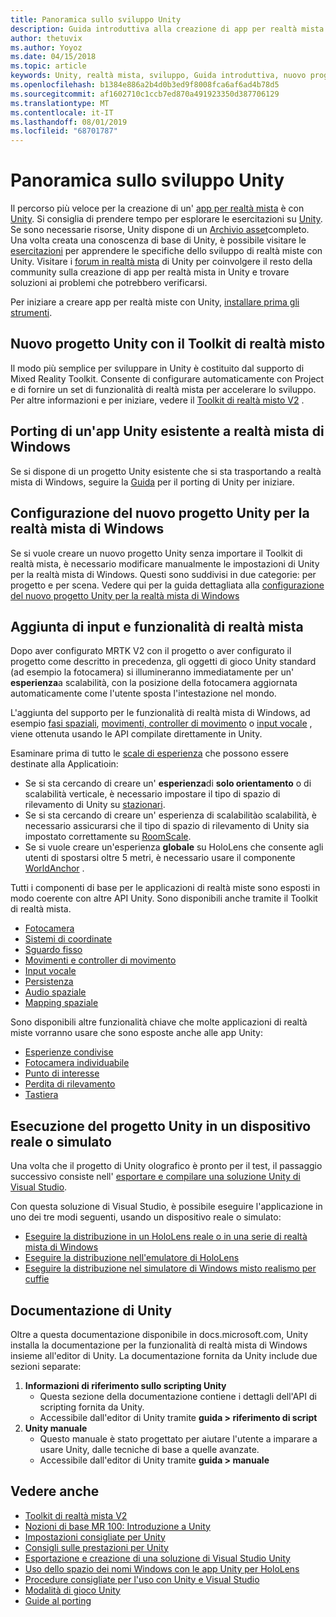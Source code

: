```yaml
---
title: Panoramica sullo sviluppo Unity
description: Guida introduttiva alla creazione di app per realtà mista in Unity.
author: thetuvix
ms.author: Yoyoz
ms.date: 04/15/2018
ms.topic: article
keywords: Unity, realtà mista, sviluppo, Guida introduttiva, nuovo progetto, porting, funzionalità, fotocamera, simulazione, emulazione, documentazione
ms.openlocfilehash: b1384e886a2b4d0b3ed9f8008fca6af6ad4b78d5
ms.sourcegitcommit: af1602710c1ccb7ed870a491923350d387706129
ms.translationtype: MT
ms.contentlocale: it-IT
ms.lasthandoff: 08/01/2019
ms.locfileid: "68701787"
---
```

# <a name="unity-development-overview"></a>Panoramica sullo sviluppo Unity

Il percorso più veloce per la creazione di un' [app per realtà mista](app-views.md) è con [Unity](http://aka.ms/HoloLensUnity). Si consiglia di prendere tempo per esplorare le esercitazioni su [Unity](https://unity3d.com/learn/tutorials). Se sono necessarie risorse, Unity dispone di un [Archivio asset](https://www.assetstore.unity3d.com/)completo. Una volta creata una conoscenza di base di Unity, è possibile visitare le [esercitazioni](tutorials.md) per apprendere le specifiche dello sviluppo di realtà miste con Unity. Visitare i [forum in realtà mista](http://forum.unity3d.com/forums/hololens.102/) di Unity per coinvolgere il resto della community sulla creazione di app per realtà mista in Unity e trovare soluzioni ai problemi che potrebbero verificarsi.

Per iniziare a creare app per realtà miste con Unity, [installare prima gli strumenti](install-the-tools.md). 

## <a name="new-unity-project-with-mixed-reality-toolkit"></a>Nuovo progetto Unity con il Toolkit di realtà misto 

Il modo più semplice per sviluppare in Unity è costituito dal supporto di Mixed Reality Toolkit. Consente di configurare automaticamente con Project e di fornire un set di funzionalità di realtà mista per accelerare lo sviluppo. Per altre informazioni e per iniziare, vedere il [Toolkit di realtà misto V2](mrtk-getting-started.md) . 

## <a name="porting-an-existing-unity-app-to-windows-mixed-reality"></a>Porting di un'app Unity esistente a realtà mista di Windows

Se si dispone di un progetto Unity esistente che si sta trasportando a realtà mista di Windows, seguire la [Guida](porting-guides.md) per il porting di Unity per iniziare.

## <a name="configuring-new-unity-project-for-windows-mixed-reality"></a>Configurazione del nuovo progetto Unity per la realtà mista di Windows

Se si vuole creare un nuovo progetto Unity senza importare il Toolkit di realtà mista, è necessario modificare manualmente le impostazioni di Unity per la realtà mista di Windows. Questi sono suddivisi in due categorie: per progetto e per scena. Vedere qui per la guida dettagliata alla [configurazione del nuovo progetto Unity per la realtà mista di Windows](Configure-Unity-Project.md)

## <a name="adding-mixed-reality-capabilities-and-inputs"></a>Aggiunta di input e funzionalità di realtà mista

Dopo aver configurato MRTK V2 con il progetto o aver configurato il progetto come descritto in precedenza, gli oggetti di gioco Unity standard (ad esempio la fotocamera) si illumineranno immediatamente per un' **esperienza**a scalabilità, con la posizione della fotocamera aggiornata automaticamente come l'utente sposta l'intestazione nel mondo.

L'aggiunta del supporto per le funzionalità di realtà mista di Windows, ad esempio [fasi spaziali](coordinate-systems.md#spatial-coordinate-systems), [movimenti, controller di movimento](gestures-and-motion-controllers-in-unity.md) o [input vocale](voice-input-in-unity.md) , viene ottenuta usando le API compilate direttamente in Unity. 

Esaminare prima di tutto le [scale di esperienza](coordinate-systems.md) che possono essere destinate alla Applicatioin:
* Se si sta cercando di creare un' **esperienza**di **solo orientamento** o di scalabilità verticale, è necessario impostare il tipo di spazio di rilevamento di Unity su [stazionari](coordinate-systems-in-unity.md#building-an-orientation-only-or-seated-scale-experience).
* Se si sta cercando di creare un' esperienza di scalabilitào scalabilità, è necessario assicurarsi che il tipo di spazio di rilevamento di Unity sia impostato correttamente su [RoomScale](coordinate-systems-in-unity.md#building-an-orientation-only-or-seated-scale-experience).
* Se si vuole creare un'esperienza **globale** su HoloLens che consente agli utenti di spostarsi oltre 5 metri, è necessario usare il componente [WorldAnchor](coordinate-systems-in-unity.md#building-a-world-scale-experience) .

Tutti i componenti di base per le applicazioni di realtà miste sono esposti in modo coerente con altre API Unity. Sono disponibili anche tramite il Toolkit di realtà mista.
* [Fotocamera](camera-in-unity.md)
* [Sistemi di coordinate](coordinate-systems-in-unity.md)
* [Sguardo fisso](gaze-in-unity.md)
* [Movimenti e controller di movimento](gestures-and-motion-controllers-in-unity.md)
* [Input vocale](voice-input-in-unity.md)
* [Persistenza](persistence-in-unity.md)
* [Audio spaziale](spatial-sound-in-unity.md)
* [Mapping spaziale](spatial-mapping-in-unity.md)

Sono disponibili altre funzionalità chiave che molte applicazioni di realtà miste vorranno usare che sono esposte anche alle app Unity:
* [Esperienze condivise](shared-experiences-in-unity.md)
* [Fotocamera individuabile](locatable-camera-in-unity.md)
* [Punto di interesse](focus-point-in-unity.md)
* [Perdita di rilevamento](tracking-loss-in-unity.md)
* [Tastiera](keyboard-input-in-unity.md)

## <a name="running-your-unity-project-on-a-real-or-simulated-device"></a>Esecuzione del progetto Unity in un dispositivo reale o simulato

Una volta che il progetto di Unity olografico è pronto per il test, il passaggio successivo consiste nell' [esportare e compilare una soluzione Unity di Visual Studio](exporting-and-building-a-unity-visual-studio-solution.md).

Con questa soluzione di Visual Studio, è possibile eseguire l'applicazione in uno dei tre modi seguenti, usando un dispositivo reale o simulato:
* [Eseguire la distribuzione in un HoloLens reale o in una serie di realtà mista di Windows](using-visual-studio.md)
* [Eseguire la distribuzione nell'emulatore di HoloLens](using-the-hololens-emulator.md)
* [Eseguire la distribuzione nel simulatore di Windows misto realismo per cuffie](using-the-windows-mixed-reality-simulator.md)

## <a name="unity-documentation"></a>Documentazione di Unity

Oltre a questa documentazione disponibile in docs.microsoft.com, Unity installa la documentazione per la funzionalità di realtà mista di Windows insieme all'editor di Unity. La documentazione fornita da Unity include due sezioni separate:
1. **Informazioni di riferimento sullo scripting Unity**
    * Questa sezione della documentazione contiene i dettagli dell'API di scripting fornita da Unity.
    * Accessibile dall'editor di Unity tramite **guida > riferimento di script**
2. **Unity manuale**
    * Questo manuale è stato progettato per aiutare l'utente a imparare a usare Unity, dalle tecniche di base a quelle avanzate.
    * Accessibile dall'editor di Unity tramite **guida > manuale**

## <a name="see-also"></a>Vedere anche
* [Toolkit di realtà mista V2](mrtk-getting-started.md)
* [Nozioni di base MR 100: Introduzione a Unity](holograms-100.md)
* [Impostazioni consigliate per Unity](recommended-settings-for-unity.md)
* [Consigli sulle prestazioni per Unity](performance-recommendations-for-unity.md)
* [Esportazione e creazione di una soluzione di Visual Studio Unity](exporting-and-building-a-unity-visual-studio-solution.md)
* [Uso dello spazio dei nomi Windows con le app Unity per HoloLens](using-the-windows-namespace-with-unity-apps-for-hololens.md)
* [Procedure consigliate per l'uso con Unity e Visual Studio](best-practices-for-working-with-unity-and-visual-studio.md)
* [Modalità di gioco Unity](unity-play-mode.md)
* [Guide al porting](porting-guides.md)
